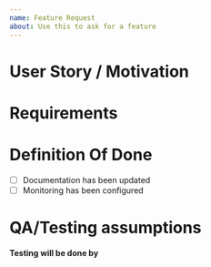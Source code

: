 ```yaml
---
name: Feature Request
about: Use this to ask for a feature
---
```

# User Story / Motivation

# Requirements

# Definition Of Done
- [ ] Documentation has been updated
- [ ] Monitoring has been configured
# QA/Testing assumptions 
**Testing will be done by** 
